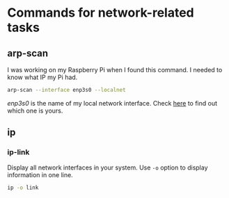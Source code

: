 # Commands for network-related tasks

## arp-scan
I was working on my Raspberry Pi when I found this command. I needed to know what IP my Pi had.

```bash
arp-scan --interface enp3s0 --localnet
```

*enp3s0* is the name of my local network interface. Check [here](##ip-link) to find out which one is yours.

## ip

### ip-link
Display all network interfaces in your system. Use `-o` option to display information in one line.

```bash
ip -o link
```
